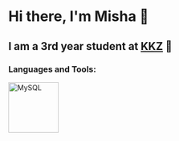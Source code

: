 # Hi there, I'm Misha 👋 

## I am a 3rd year student at [KKZ] 🏫

### Languages and Tools:
<img align="left" alt="MySQL" width="100px" src="https://cdn-icons.flaticon.com/png/512/3665/premium/3665923.png?token=exp=1653995227~hmac=bd63478bef9089d442e8c38a76103199" style="padding-right:10px;">

<br />
<br />

[KKZ]: https://kkz.net.ua/